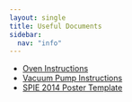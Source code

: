 ```yaml
---
layout: single
title: Useful Documents
sidebar:
  nav: "info"
---
```

- [Oven Instructions](/pages/assets/oven.pdf)
- [Vacuum Pump Instructions](/pages/assets/vacuum_pumps.pdf)
- [SPIE 2014 Poster Template](/pages/assets/spie_2014_template.pptx)